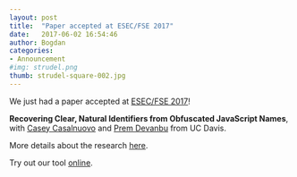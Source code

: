 ```yaml
---
layout: post
title:  "Paper accepted at ESEC/FSE 2017"
date:   2017-06-02 16:54:46
author: Bogdan
categories: 
- Announcement
#img: strudel.png
thumb: strudel-square-002.jpg
---
```


We just had a paper accepted at [ESEC/FSE 2017](http://esec-fse17.uni-paderborn.de)!

**Recovering Clear, Natural Identifiers from Obfuscated JavaScript Names**,
with [Casey Casalnuovo](http://caseycas.github.io) and 
[Prem Devanbu](http://web.cs.ucdavis.edu/~devanbu/) from UC Davis.

More details about the research [here](../../projects/jsnaughty/).

Try out our tool [online](http://jsnaughty.org).